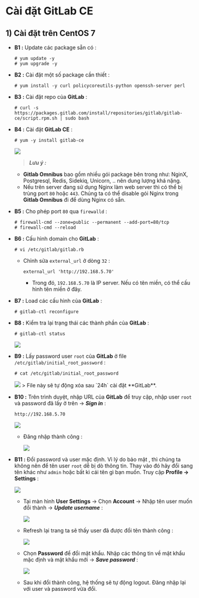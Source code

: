 # Cài đặt GitLab CE
## **1) Cài đặt trên CentOS 7**
- **B1 :** Update các package sẵn có :
    ```
    # yum update -y
    # yum upgrade -y
    ```
- **B2 :** Cài đặt một số package cần thiết :
    ```
    # yum install -y curl policycoreutils-python openssh-server perl
    ```
- **B3 :** Cài đặt repo của **GitLab** :
    ```
    # curl -s https://packages.gitlab.com/install/repositories/gitlab/gitlab-ce/script.rpm.sh | sudo bash
    ```
- **B4 :** Cài đặt **GitLab CE** :
    ```
    # yum -y install gitlab-ce
    ```
    <img src=https://i.imgur.com/8idVdCw.png>

    > ***Lưu ý :*** 
    - **Gitlab Omnibus** bao gồm nhiều gói package bên trong như: NginX, Postgresql, Redis, Sidekiq, Unicorn, .. nên dung lượng khá nặng.
    - Nếu trên server đang sử dụng Nginx làm web server thì có thể bị trùng port `80` hoặc `443`. Chúng ta có thể disable gói Nginx trong **Gitlab Omnibus** đi để dùng Nginx có sẵn.
- **B5 :** Cho phép port `80` qua `firewalld` :
    ```
    # firewall-cmd --zone=public --permanent --add-port=80/tcp
    # firewall-cmd --reload
    ```
- **B6 :** Cấu hình domain cho **GitLab** :
    ```
    # vi /etc/gitlab/gitlab.rb
    ```
    - Chỉnh sửa `external_url` ở dòng `32` :
        ```
        external_url 'http://192.168.5.70'
        ```
        - Trong đó, `192.168.5.70` là IP server. Nếu có tên miền, có thể cấu hình tên miền ở đây.
- **B7 :** Load các cấu hình của **GitLab** :
    ```
    # gitlab-ctl reconfigure
    ```
- **B8 :** Kiểm tra lại trạng thái các thành phần của **GitLab** :
    ```
    # gitlab-ctl status
    ```
    <img src=https://i.imgur.com/XSHySlS.png>

- **B9 :** Lấy password user `root` của **GitLab** ở file `/etc/gitlab/initial_root_password` :
    ```
    # cat /etc/gitlab/initial_root_password
    ```
    <img src=https://i.imgur.com/ZMKAGpO.png>
    > File này sẽ tự động xóa sau `24h` cài đặt **GitLab**.
- **B10 :** Trên trình duyệt, nhập URL của **GitLab** để truy cập, nhập user `root` và password đã lấy ở trên -> ***Sign in*** :
    ```
    http://192.168.5.70
    ```
    <img src=https://i.imgur.com/S9F5xTO.png>

    - Đăng nhập thành công :

        <img src=https://i.imgur.com/eHrfPYc.png>

- **B11 :** Đổi password và user mặc định. Vì lý do bảo mật , thì chúng ta không nên để tên user `root` dễ bị dò thông tin. Thay vào đó hãy đổi sang tên khác như `admin` hoặc bất kì cái tên gì bạn muốn. Truy cập **Profile -> Settings** :

    <img src=https://i.imgur.com/Iu5S0xY.png>

    - Tại màn hình **User Settings** -> Chọn **Account** -> Nhập tên user muốn đổi thành -> ***Update username*** :

        <img src=https://i.imgur.com/9gmMTlo.png>

    - Refresh lại trang ta sẽ thấy user đã được đổi tên thành công :

        <img src=https://i.imgur.com/ajhaU4p.png>

    - Chọn **Password** để đổi mật khẩu. Nhập các thông tin về mật khẩu mặc định và mật khẩu mới -> ***Save password*** :

        <img src=https://i.imgur.com/rnJGgTI.png>

    - Sau khi đổi thành công, hệ thống sẽ tự động logout. Đăng nhập lại với user và password vừa đổi.